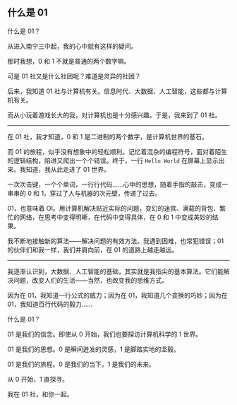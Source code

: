 ## 什么是 01

什么是 01？

从进入南宁三中起，我的心中就有这样的疑问。

那时我想，0 和 1 不就是普通的两个数字嘛。

可是 01 社又是什么社团呢？难道是灵异的社团？

后来，我知道 01 社与计算机有关。信息时代、大数据、人工智能，这些都与计算机有关。

而从小玩着游戏长大的我，对计算机也是十分感兴趣。于是，我来到了 01 社。

------

在 01 社，我才知道，0 和 1 是二进制的两个数字，是计算机世界的基石。

而 01 的旅程，似乎没有想象中的轻松顺利。记忆着混杂的编程符号，面对着陌生的逻辑结构，陷进又爬出一个个错误。终于，一行 `Hello World` 在屏幕上显示出来。我知道，我从此走进了 01 世界。

一次次击键，一个个单词，一行行代码……心中的思想，随着手指的敲击，变成一串串的 0 和 1，穿过了人与机器的次元壁，传递了过去。

01，也意味着 OI。用计算机解决贴近实际的问题，变幻的迷宫、满载的背包、繁忙的网络，在思考中变得明晰，在代码中变得具体，在 0 和 1 中变成美妙的结果。

我不断地接触新的算法——解决问题的有效方法。我遇到困难，也常犯错误；01 的伙伴们和我一样，我们并肩向前，在 01 的道路上越走越远。

------

我逐渐认识到，大数据、人工智能的基础，其实就是我指尖的基本算法。它们能解决问题，改变人们的生活——当然，也改变我的思维方式。

因为在 01，我知道一行公式的威力；因为在 01，我知道几个变换的巧妙；因为在 01，我知道百行代码的毅力……

什么是 01？

01 是我们的信念。即使从 0 开始，我们也要探访计算机科学的 1 世界。

01 是我们的思想。0 是瞬间迸发的灵感，1 是脚踏实地的坚毅。

01 是我们的旅程。0 是我们的当下，1 是我们的未来。

从 0 开始，1 直探寻。

我在 01 社，和你一起。

